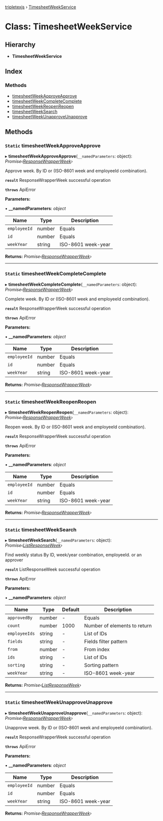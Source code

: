 [tripletexjs](../README.md) › [TimesheetWeekService](timesheetweekservice.md)

# Class: TimesheetWeekService

## Hierarchy

* **TimesheetWeekService**

## Index

### Methods

* [timesheetWeekApproveApprove](timesheetweekservice.md#static-timesheetweekapproveapprove)
* [timesheetWeekCompleteComplete](timesheetweekservice.md#static-timesheetweekcompletecomplete)
* [timesheetWeekReopenReopen](timesheetweekservice.md#static-timesheetweekreopenreopen)
* [timesheetWeekSearch](timesheetweekservice.md#static-timesheetweeksearch)
* [timesheetWeekUnapproveUnapprove](timesheetweekservice.md#static-timesheetweekunapproveunapprove)

## Methods

### `Static` timesheetWeekApproveApprove

▸ **timesheetWeekApproveApprove**(`__namedParameters`: object): *Promise‹[ResponseWrapperWeek](../interfaces/responsewrapperweek.md)›*

Approve week. By ID or (ISO-8601 week and employeeId combination).

**`result`** ResponseWrapperWeek successful operation

**`throws`** ApiError

**Parameters:**

▪ **__namedParameters**: *object*

Name | Type | Description |
------ | ------ | ------ |
`employeeId` | number | Equals |
`id` | number | Equals |
`weekYear` | string | ISO-8601 week-year |

**Returns:** *Promise‹[ResponseWrapperWeek](../interfaces/responsewrapperweek.md)›*

___

### `Static` timesheetWeekCompleteComplete

▸ **timesheetWeekCompleteComplete**(`__namedParameters`: object): *Promise‹[ResponseWrapperWeek](../interfaces/responsewrapperweek.md)›*

Complete week. By ID or (ISO-8601 week and employeeId combination).

**`result`** ResponseWrapperWeek successful operation

**`throws`** ApiError

**Parameters:**

▪ **__namedParameters**: *object*

Name | Type | Description |
------ | ------ | ------ |
`employeeId` | number | Equals |
`id` | number | Equals |
`weekYear` | string | ISO-8601 week-year |

**Returns:** *Promise‹[ResponseWrapperWeek](../interfaces/responsewrapperweek.md)›*

___

### `Static` timesheetWeekReopenReopen

▸ **timesheetWeekReopenReopen**(`__namedParameters`: object): *Promise‹[ResponseWrapperWeek](../interfaces/responsewrapperweek.md)›*

Reopen week. By ID or (ISO-8601 week and employeeId combination).

**`result`** ResponseWrapperWeek successful operation

**`throws`** ApiError

**Parameters:**

▪ **__namedParameters**: *object*

Name | Type | Description |
------ | ------ | ------ |
`employeeId` | number | Equals |
`id` | number | Equals |
`weekYear` | string | ISO-8601 week-year |

**Returns:** *Promise‹[ResponseWrapperWeek](../interfaces/responsewrapperweek.md)›*

___

### `Static` timesheetWeekSearch

▸ **timesheetWeekSearch**(`__namedParameters`: object): *Promise‹[ListResponseWeek](../interfaces/listresponseweek.md)›*

Find weekly status By ID, week/year combination, employeeId. or an approver

**`result`** ListResponseWeek successful operation

**`throws`** ApiError

**Parameters:**

▪ **__namedParameters**: *object*

Name | Type | Default | Description |
------ | ------ | ------ | ------ |
`approvedBy` | number | - | Equals |
`count` | number | 1000 | Number of elements to return |
`employeeIds` | string | - | List of IDs |
`fields` | string | - | Fields filter pattern |
`from` | number | - | From index |
`ids` | string | - | List of IDs |
`sorting` | string | - | Sorting pattern |
`weekYear` | string | - | ISO-8601 week-year |

**Returns:** *Promise‹[ListResponseWeek](../interfaces/listresponseweek.md)›*

___

### `Static` timesheetWeekUnapproveUnapprove

▸ **timesheetWeekUnapproveUnapprove**(`__namedParameters`: object): *Promise‹[ResponseWrapperWeek](../interfaces/responsewrapperweek.md)›*

Unapprove week. By ID or (ISO-8601 week and employeeId combination).

**`result`** ResponseWrapperWeek successful operation

**`throws`** ApiError

**Parameters:**

▪ **__namedParameters**: *object*

Name | Type | Description |
------ | ------ | ------ |
`employeeId` | number | Equals |
`id` | number | Equals |
`weekYear` | string | ISO-8601 week-year |

**Returns:** *Promise‹[ResponseWrapperWeek](../interfaces/responsewrapperweek.md)›*
